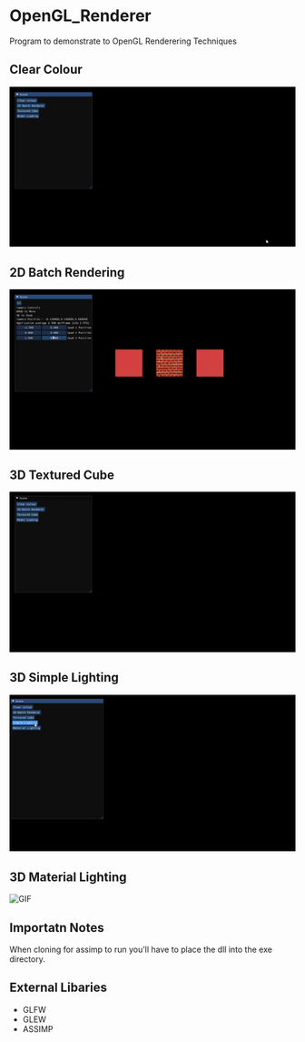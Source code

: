 # OpenGL_Renderer
Program to demonstrate to OpenGL Renderering Techniques
 
## Clear Colour
![GIF](CC.gif)

## 2D Batch Rendering
![GIF](BR.gif)

## 3D Textured Cube
![GIF](TC.gif)

## 3D Simple Lighting
![GIF](SL.gif)

## 3D Material Lighting
![GIF](ML.gif)

## Importatn Notes
When cloning for assimp to run you'll have to place the dll into the exe directory.

## External Libaries
- GLFW
- GLEW
- ASSIMP
